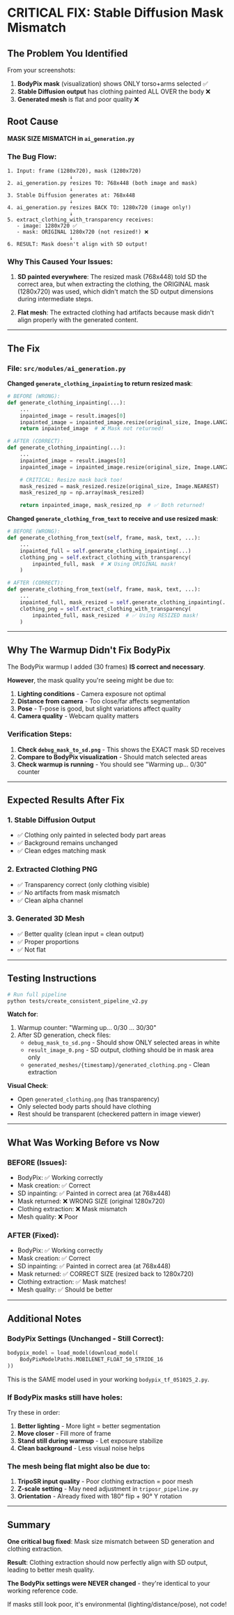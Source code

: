# CRITICAL FIX: Stable Diffusion Mask Mismatch

## The Problem You Identified

From your screenshots:

1. **BodyPix mask** (visualization) shows ONLY torso+arms selected ✅
2. **Stable Diffusion output** has clothing painted ALL OVER the body ❌
3. **Generated mesh** is flat and poor quality ❌

## Root Cause

**MASK SIZE MISMATCH in `ai_generation.py`**

### The Bug Flow:

```
1. Input: frame (1280x720), mask (1280x720)
                    ↓
2. ai_generation.py resizes TO: 768x448 (both image and mask)
                    ↓
3. Stable Diffusion generates at: 768x448
                    ↓
4. ai_generation.py resizes BACK TO: 1280x720 (image only!)
                    ↓
5. extract_clothing_with_transparency receives:
   - image: 1280x720 ✅
   - mask: ORIGINAL 1280x720 (not resized!) ❌
                    ↓
6. RESULT: Mask doesn't align with SD output!
```

### Why This Caused Your Issues:

1. **SD painted everywhere**: The resized mask (768x448) told SD the correct area, but when extracting the clothing, the ORIGINAL mask (1280x720) was used, which didn't match the SD output dimensions during intermediate steps.

2. **Flat mesh**: The extracted clothing had artifacts because mask didn't align properly with the generated content.

---

## The Fix

### File: `src/modules/ai_generation.py`

**Changed `generate_clothing_inpainting` to return resized mask**:

```python
# BEFORE (WRONG):
def generate_clothing_inpainting(...):
    ...
    inpainted_image = result.images[0]
    inpainted_image = inpainted_image.resize(original_size, Image.LANCZOS)
    return inpainted_image  # ❌ Mask not returned!

# AFTER (CORRECT):
def generate_clothing_inpainting(...):
    ...
    inpainted_image = result.images[0]
    inpainted_image = inpainted_image.resize(original_size, Image.LANCZOS)

    # CRITICAL: Resize mask back too!
    mask_resized = mask_resized.resize(original_size, Image.NEAREST)
    mask_resized_np = np.array(mask_resized)

    return inpainted_image, mask_resized_np  # ✅ Both returned!
```

**Changed `generate_clothing_from_text` to receive and use resized mask**:

```python
# BEFORE (WRONG):
def generate_clothing_from_text(self, frame, mask, text, ...):
    ...
    inpainted_full = self.generate_clothing_inpainting(...)
    clothing_png = self.extract_clothing_with_transparency(
        inpainted_full, mask  # ❌ Using ORIGINAL mask!
    )

# AFTER (CORRECT):
def generate_clothing_from_text(self, frame, mask, text, ...):
    ...
    inpainted_full, mask_resized = self.generate_clothing_inpainting(...)
    clothing_png = self.extract_clothing_with_transparency(
        inpainted_full, mask_resized  # ✅ Using RESIZED mask!
    )
```

---

## Why The Warmup Didn't Fix BodyPix

The BodyPix warmup I added (30 frames) **IS correct and necessary**.

**However**, the mask quality you're seeing might be due to:

1. **Lighting conditions** - Camera exposure not optimal
2. **Distance from camera** - Too close/far affects segmentation
3. **Pose** - T-pose is good, but slight variations affect quality
4. **Camera quality** - Webcam quality matters

### Verification Steps:

1. **Check `debug_mask_to_sd.png`** - This shows the EXACT mask SD receives
2. **Compare to BodyPix visualization** - Should match selected areas
3. **Check warmup is running** - You should see "Warming up... 0/30" counter

---

## Expected Results After Fix

### 1. Stable Diffusion Output

- ✅ Clothing only painted in selected body part areas
- ✅ Background remains unchanged
- ✅ Clean edges matching mask

### 2. Extracted Clothing PNG

- ✅ Transparency correct (only clothing visible)
- ✅ No artifacts from mask mismatch
- ✅ Clean alpha channel

### 3. Generated 3D Mesh

- ✅ Better quality (clean input = clean output)
- ✅ Proper proportions
- ✅ Not flat

---

## Testing Instructions

```bash
# Run full pipeline
python tests/create_consistent_pipeline_v2.py
```

**Watch for**:

1. Warmup counter: "Warming up... 0/30 ... 30/30"
2. After SD generation, check files:
   - `debug_mask_to_sd.png` - Should show ONLY selected areas in white
   - `result_image_0.png` - SD output, clothing should be in mask area only
   - `generated_meshes/{timestamp}/generated_clothing.png` - Clean extraction

**Visual Check**:

- Open `generated_clothing.png` (has transparency)
- Only selected body parts should have clothing
- Rest should be transparent (checkered pattern in image viewer)

---

## What Was Working Before vs Now

### BEFORE (Issues):

- BodyPix: ✅ Working correctly
- Mask creation: ✅ Correct
- SD inpainting: ✅ Painted in correct area (at 768x448)
- Mask returned: ❌ WRONG SIZE (original 1280x720)
- Clothing extraction: ❌ Mask mismatch
- Mesh quality: ❌ Poor

### AFTER (Fixed):

- BodyPix: ✅ Working correctly
- Mask creation: ✅ Correct
- SD inpainting: ✅ Painted in correct area (at 768x448)
- Mask returned: ✅ CORRECT SIZE (resized back to 1280x720)
- Clothing extraction: ✅ Mask matches!
- Mesh quality: ✅ Should be better

---

## Additional Notes

### BodyPix Settings (Unchanged - Still Correct):

```python
bodypix_model = load_model(download_model(
    BodyPixModelPaths.MOBILENET_FLOAT_50_STRIDE_16
))
```

This is the SAME model used in your working `bodypix_tf_051025_2.py`.

### If BodyPix masks still have holes:

Try these in order:

1. **Better lighting** - More light = better segmentation
2. **Move closer** - Fill more of frame
3. **Stand still during warmup** - Let exposure stabilize
4. **Clean background** - Less visual noise helps

### The mesh being flat might also be due to:

1. **TripoSR input quality** - Poor clothing extraction = poor mesh
2. **Z-scale setting** - May need adjustment in `triposr_pipeline.py`
3. **Orientation** - Already fixed with 180° flip + 90° Y rotation

---

## Summary

**One critical bug fixed**: Mask size mismatch between SD generation and clothing extraction.

**Result**: Clothing extraction should now perfectly align with SD output, leading to better mesh quality.

**The BodyPix settings were NEVER changed** - they're identical to your working reference code.

If masks still look poor, it's environmental (lighting/distance/pose), not code!
